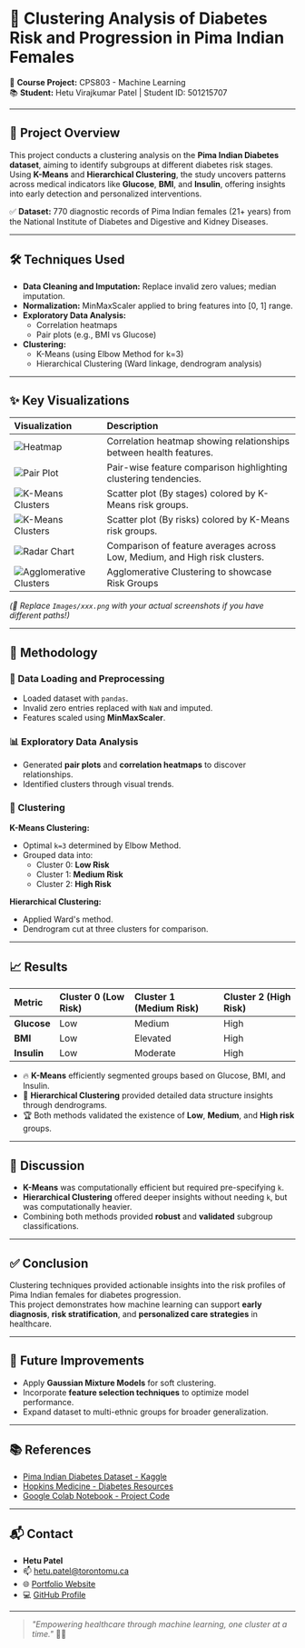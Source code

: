 # 🧠 Clustering Analysis of Diabetes Risk and Progression in Pima Indian Females

📄 **Course Project:** CPS803 - Machine Learning  
📚 **Student:** Hetu Virajkumar Patel | Student ID: 501215707

---

## 📖 Project Overview

This project conducts a clustering analysis on the **Pima Indian Diabetes dataset**, aiming to identify subgroups at different diabetes risk stages.  
Using **K-Means** and **Hierarchical Clustering**, the study uncovers patterns across medical indicators like **Glucose**, **BMI**, and **Insulin**, offering insights into early detection and personalized interventions.

✅ **Dataset:** 770 diagnostic records of Pima Indian females (21+ years) from the National Institute of Diabetes and Digestive and Kidney Diseases.

---

## 🛠️ Techniques Used

- **Data Cleaning and Imputation:** Replace invalid zero values; median imputation.
- **Normalization:** MinMaxScaler applied to bring features into [0, 1] range.
- **Exploratory Data Analysis:**  
  - Correlation heatmaps  
  - Pair plots (e.g., BMI vs Glucose)
- **Clustering:**
  - K-Means (using Elbow Method for k=3)
  - Hierarchical Clustering (Ward linkage, dendrogram analysis)

---

## ✨ Key Visualizations

| Visualization | Description |
|:--------------|:------------|
| ![Heatmap](Images/heatmap1.png) | Correlation heatmap showing relationships between health features. |
| ![Pair Plot](Images/pairplot.png) | Pair-wise feature comparison highlighting clustering tendencies. |
| ![K-Means Clusters](Images/kmeans1.png) | Scatter plot (By stages) colored by K-Means risk groups. |
| ![K-Means Clusters](Images/kmeans2.png) | Scatter plot (By risks) colored by K-Means risk groups. |
| ![Radar Chart](Images/radar.png) | Comparison of feature averages across Low, Medium, and High risk clusters. |
| ![Agglomerative Clusters](Images/agglomerativ-clustering.png) |Agglomerative Clustering to showcase Risk Groups |

*(📸 Replace `Images/xxx.png` with your actual screenshots if you have different paths!)*

---

## 🚀 Methodology

### 📂 Data Loading and Preprocessing
- Loaded dataset with `pandas`.
- Invalid zero entries replaced with `NaN` and imputed.
- Features scaled using **MinMaxScaler**.

### 📊 Exploratory Data Analysis
- Generated **pair plots** and **correlation heatmaps** to discover relationships.
- Identified clusters through visual trends.

### 🧩 Clustering

**K-Means Clustering:**
- Optimal `k=3` determined by Elbow Method.
- Grouped data into:
  - Cluster 0: **Low Risk**
  - Cluster 1: **Medium Risk**
  - Cluster 2: **High Risk**

**Hierarchical Clustering:**
- Applied Ward's method.
- Dendrogram cut at three clusters for comparison.

---

## 📈 Results

| Metric        | Cluster 0 (Low Risk) | Cluster 1 (Medium Risk) | Cluster 2 (High Risk) |
|:--------------|:---------------------|:------------------------|:---------------------|
| **Glucose**   | Low                  | Medium                  | High                 |
| **BMI**       | Low                  | Elevated                | High                 |
| **Insulin**   | Low                  | Moderate                | High                 |

- 🔥 **K-Means** efficiently segmented groups based on Glucose, BMI, and Insulin.
- 🧠 **Hierarchical Clustering** provided detailed data structure insights through dendrograms.
- 🏆 Both methods validated the existence of **Low**, **Medium**, and **High risk** groups.

---

## 🧠 Discussion

- **K-Means** was computationally efficient but required pre-specifying `k`.
- **Hierarchical Clustering** offered deeper insights without needing `k`, but was computationally heavier.
- Combining both methods provided **robust** and **validated** subgroup classifications.

---

## ✅ Conclusion

Clustering techniques provided actionable insights into the risk profiles of Pima Indian females for diabetes progression.  
This project demonstrates how machine learning can support **early diagnosis**, **risk stratification**, and **personalized care strategies** in healthcare.

---

## 🔮 Future Improvements

- Apply **Gaussian Mixture Models** for soft clustering.
- Incorporate **feature selection techniques** to optimize model performance.
- Expand dataset to multi-ethnic groups for broader generalization.

---

## 📚 References

- [Pima Indian Diabetes Dataset - Kaggle](https://www.kaggle.com/datasets/uciml/pima-indians-diabetes-database?resource=download)
- [Hopkins Medicine - Diabetes Resources](https://www.hopkinsmedicine.org/health/conditions-and-diseases/diabetes)
- [Google Colab Notebook - Project Code](https://colab.research.google.com/drive/1-PwyX52YvBU0PxkjpPSL9_7tXkOFlcZu?usp=sharing)

---

## 📬 Contact

- **Hetu Patel**
- 📫 [hetu.patel@torontomu.ca](mailto:hetu.patel@torontomu.ca)
- 🌐 [Portfolio Website](https://hetuvpatel.github.io/hetu-patel-portfolio/)
- 💻 [GitHub Profile](https://github.com/Patel-Hetu)

---

> _"Empowering healthcare through machine learning, one cluster at a time."_ 🧠🚀
